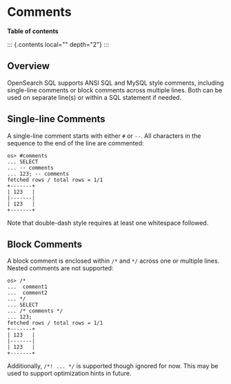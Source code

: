 # Comments

**Table of contents**

::: {.contents local="" depth="2"}
:::

## Overview

OpenSearch SQL supports ANSI SQL and MySQL style comments, including
single-line comments or block comments across multiple lines. Both can
be used on separate line(s) or within a SQL statement if needed.

## Single-line Comments

A single-line comment starts with either `#` or `--`. All characters in
the sequence to the end of the line are commented:

    os> #comments
    ... SELECT
    ... -- comments
    ... 123; -- comments
    fetched rows / total rows = 1/1
    +-------+
    | 123   |
    |-------|
    | 123   |
    +-------+

Note that double-dash style requires at least one whitespace followed.

## Block Comments

A block comment is enclosed within `/*` and `*/` across one or multiple
lines. Nested comments are not supported:

    os> /*
    ...  comment1
    ...  comment2
    ... */
    ... SELECT
    ... /* comments */
    ... 123;
    fetched rows / total rows = 1/1
    +-------+
    | 123   |
    |-------|
    | 123   |
    +-------+

Additionally, `/*! ... */` is supported though ignored for now. This may
be used to support optimization hints in future.
